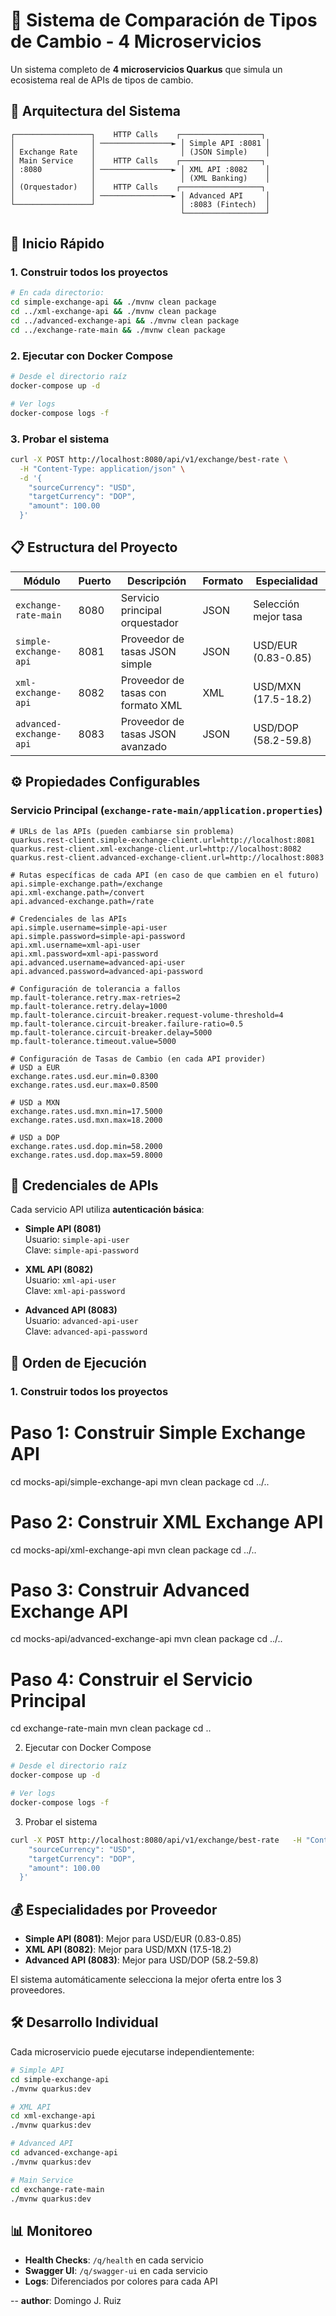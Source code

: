 # 🏦 Sistema de Comparación de Tipos de Cambio - 4 Microservicios

Un sistema completo de **4 microservicios Quarkus** que simula un ecosistema real de APIs de tipos de cambio.

## 🎯 Arquitectura del Sistema
```
┌─────────────────┐    HTTP Calls    ┌──────────────────┐
│                 │ ────────────────► │ Simple API :8081 │
│ Exchange Rate   │                   │ (JSON Simple)    │
│ Main Service    │    HTTP Calls    ┌──────────────────┐
│ :8080           │ ────────────────► │ XML API :8082    │
│                 │                   │ (XML Banking)    │
│ (Orquestador)   │    HTTP Calls    ┌──────────────────┐
│                 │ ────────────────► │ Advanced API     │
└─────────────────┘                   │ :8083 (Fintech)  │
                                      └──────────────────┘
```

## 🚀 Inicio Rápido

### 1. Construir todos los proyectos
```bash
# En cada directorio:
cd simple-exchange-api && ./mvnw clean package
cd ../xml-exchange-api && ./mvnw clean package
cd ../advanced-exchange-api && ./mvnw clean package
cd ../exchange-rate-main && ./mvnw clean package
```

### 2. Ejecutar con Docker Compose
```bash
# Desde el directorio raíz
docker-compose up -d

# Ver logs
docker-compose logs -f
```

### 3. Probar el sistema
```bash
curl -X POST http://localhost:8080/api/v1/exchange/best-rate \
  -H "Content-Type: application/json" \
  -d '{
    "sourceCurrency": "USD",
    "targetCurrency": "DOP",
    "amount": 100.00
  }'
```

## 📋 Estructura del Proyecto

| Módulo                   | Puerto | Descripción                        | Formato | Especialidad              |
|--------------------------|--------|------------------------------------|---------|---------------------------|
| `exchange-rate-main`     | 8080   | Servicio principal orquestador      | JSON    | Selección mejor tasa       |
| `simple-exchange-api`    | 8081   | Proveedor de tasas JSON simple      | JSON    | USD/EUR (0.83-0.85)       |
| `xml-exchange-api`       | 8082   | Proveedor de tasas con formato XML  | XML     | USD/MXN (17.5-18.2)       |
| `advanced-exchange-api`  | 8083   | Proveedor de tasas JSON avanzado    | JSON    | USD/DOP (58.2-59.8)       |

## ⚙️ Propiedades Configurables

### Servicio Principal (`exchange-rate-main/application.properties`)

```properties
# URLs de las APIs (pueden cambiarse sin problema)
quarkus.rest-client.simple-exchange-client.url=http://localhost:8081
quarkus.rest-client.xml-exchange-client.url=http://localhost:8082
quarkus.rest-client.advanced-exchange-client.url=http://localhost:8083

# Rutas específicas de cada API (en caso de que cambien en el futuro)
api.simple-exchange.path=/exchange
api.xml-exchange.path=/convert
api.advanced-exchange.path=/rate

# Credenciales de las APIs
api.simple.username=simple-api-user
api.simple.password=simple-api-password
api.xml.username=xml-api-user
api.xml.password=xml-api-password
api.advanced.username=advanced-api-user
api.advanced.password=advanced-api-password

# Configuración de tolerancia a fallos
mp.fault-tolerance.retry.max-retries=2
mp.fault-tolerance.retry.delay=1000
mp.fault-tolerance.circuit-breaker.request-volume-threshold=4
mp.fault-tolerance.circuit-breaker.failure-ratio=0.5
mp.fault-tolerance.circuit-breaker.delay=5000
mp.fault-tolerance.timeout.value=5000

# Configuración de Tasas de Cambio (en cada API provider)
# USD a EUR
exchange.rates.usd.eur.min=0.8300
exchange.rates.usd.eur.max=0.8500

# USD a MXN
exchange.rates.usd.mxn.min=17.5000
exchange.rates.usd.mxn.max=18.2000

# USD a DOP
exchange.rates.usd.dop.min=58.2000
exchange.rates.usd.dop.max=59.8000
```

## 🔐 Credenciales de APIs

Cada servicio API utiliza **autenticación básica**:

- **Simple API (8081)**  
  Usuario: `simple-api-user`  
  Clave: `simple-api-password`

- **XML API (8082)**  
  Usuario: `xml-api-user`  
  Clave: `xml-api-password`

- **Advanced API (8083)**  
  Usuario: `advanced-api-user`  
  Clave: `advanced-api-password`

## 🚀 Orden de Ejecución

### 1. Construir todos los proyectos

# Paso 1: Construir Simple Exchange API
cd mocks-api/simple-exchange-api
mvn clean package
cd ../..

# Paso 2: Construir XML Exchange API
cd mocks-api/xml-exchange-api
mvn clean package
cd ../..

# Paso 3: Construir Advanced Exchange API
cd mocks-api/advanced-exchange-api
mvn clean package
cd ../..

# Paso 4: Construir el Servicio Principal
cd exchange-rate-main
mvn clean package
cd ..

2. Ejecutar con Docker Compose
```bash
# Desde el directorio raíz
docker-compose up -d

# Ver logs
docker-compose logs -f
```

3. Probar el sistema
```bash
curl -X POST http://localhost:8080/api/v1/exchange/best-rate   -H "Content-Type: application/json"   -d '{
    "sourceCurrency": "USD",
    "targetCurrency": "DOP",
    "amount": 100.00
  }'
```

## 💰 Especialidades por Proveedor

- **Simple API (8081)**: Mejor para USD/EUR (0.83-0.85)  
- **XML API (8082)**: Mejor para USD/MXN (17.5-18.2)  
- **Advanced API (8083)**: Mejor para USD/DOP (58.2-59.8)  

El sistema automáticamente selecciona la mejor oferta entre los 3 proveedores.

## 🛠️ Desarrollo Individual

Cada microservicio puede ejecutarse independientemente:
```bash
# Simple API
cd simple-exchange-api
./mvnw quarkus:dev

# XML API  
cd xml-exchange-api
./mvnw quarkus:dev

# Advanced API
cd advanced-exchange-api
./mvnw quarkus:dev

# Main Service
cd exchange-rate-main
./mvnw quarkus:dev
```

## 📊 Monitoreo

- **Health Checks**: `/q/health` en cada servicio  
- **Swagger UI**: `/q/swagger-ui` en cada servicio  
- **Logs**: Diferenciados por colores para cada API  

-- **author**: Domingo J. Ruiz
